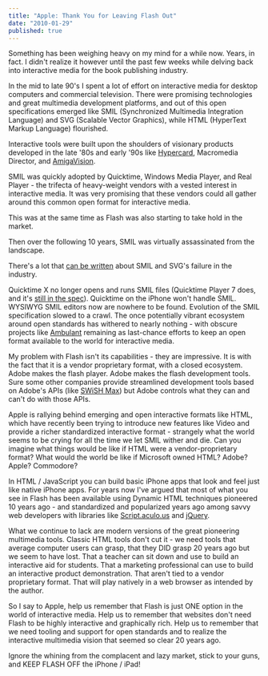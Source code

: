 ```yaml
---
title: "Apple: Thank You for Leaving Flash Out"
date: "2010-01-29"
published: true
---
```


Something has been weighing heavy on my mind for a while now. Years, in fact. I didn't realize it however until the past few weeks while delving back into interactive media for the book publishing industry.

In the mid to late 90's I spent a lot of effort on interactive media for desktop computers and commercial television. There were promising technologies and great multimedia development platforms, and out of this open specifications emerged like SMIL (Synchronized Multimedia Integration Language) and SVG (Scalable Vector Graphics), while HTML (HyperText Markup Language) flourished.

Interactive tools were built upon the shoulders of visionary products developed in the late '80s and early '90s like [Hypercard](http://en.wikipedia.org/wiki/HyperCard), Macromedia Director, and [AmigaVision](http://www.atarimagazines.com/compute/issue124/P204_1_REVIEWS_AMIGA.php).

SMIL was quickly adopted by Quicktime, Windows Media Player, and Real Player - the trifecta of heavy-weight vendors with a vested interest in interactive media. It was very promising that these vendors could all gather around this common open format for interactive media.

This was at the same time as Flash was also starting to take hold in the market.

Then over the following 10 years, SMIL was virtually assassinated from the landscape.

There's a lot that [can be written](http://ukwebfocus.wordpress.com/2008/11/18/why-did-smil-and-svg-fail/) about SMIL and SVG's failure in the industry.

Quicktime X no longer opens and runs SMIL files (Quicktime Player 7 does, and it's [still in the spec](http://www.apple.com/quicktime/technologies/interactivity/smil.html)). Quicktime on the iPhone won't handle SMIL. WYSIWYG SMIL editors now are nowhere to be found. Evolution of the SMIL specification slowed to a crawl. The once potentially vibrant ecosystem around open standards has withered to nearly nothing - with obscure projects like [Ambulant](http://www.ambulantplayer.org/) remaining as last-chance efforts to keep an open format available to the world for interactive media.

My problem with Flash isn't its capabilities - they are impressive. It is with the fact that it is a vendor proprietary format, with a closed ecosystem. Adobe makes the flash player. Adobe makes the flash development tools. Sure some other companies provide streamlined development tools based on Adobe's APIs (like [SWiSH Max](http://www.swishzone.com/)) but Adobe controls what they can and can't do with those APIs.

Apple is rallying behind emerging and open interactive formats like HTML, which have recently been trying to introduce new features like Video and provide a richer standardized interactive format - strangely what the world seems to be crying for all the time we let SMIL wither and die. Can you imagine what things would be like if HTML were a vendor-proprietary format? What would the world be like if Microsoft owned HTML? Adobe? Apple? Commodore?

In HTML / JavaScript you can build basic iPhone apps that look and feel just like native iPhone apps. For years now I've argued that most of what you see in Flash has been available using Dynamic HTML techniques pioneered 10 years ago - and standardized and popularized years ago among savvy web developers with libraries like [Script.aculo.us](http://script.aculo.us/) and [jQuery](http://jquery.com/).

What we continue to lack are modern versions of the great pioneering multimedia tools. Classic HTML tools don't cut it - we need tools that average computer users can grasp, that they DID grasp 20 years ago but we seem to have lost. That a teacher can sit down and use to build an interactive aid for students. That a marketing professional can use to build an interactive product demonstration. That aren't tied to a vendor proprietary format. That will play natively in a web browser as intended by the author.

So I say to Apple, help us remember that Flash is just ONE option in the world of interactive media. Help us to remember that websites don't need Flash to be highly interactive and graphically rich. Help us to remember that we need tooling and support for open standards and to realize the interactive multimedia vision that seemed so clear 20 years ago.

Ignore the whining from the complacent and lazy market, stick to your guns, and KEEP FLASH OFF the iPhone / iPad!
